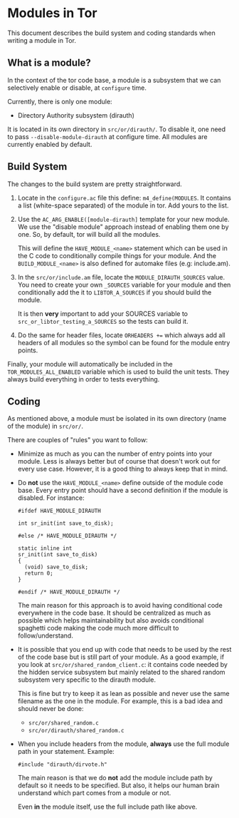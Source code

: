 # Modules in Tor #

This document describes the build system and coding standards when writing a
module in Tor.

## What is a module? ##

In the context of the tor code base, a module is a subsystem that we can
selectively enable or disable, at `configure` time.

Currently, there is only one module:

  - Directory Authority subsystem (dirauth)

It is located in its own directory in `src/or/dirauth/`. To disable it, one
need to pass `--disable-module-dirauth` at configure time. All modules are
currently enabled by default.

## Build System ##

The changes to the build system are pretty straightforward.

1. Locate in the `configure.ac` file this define: `m4_define(MODULES`. It
   contains a list (white-space separated) of the module in tor. Add yours to
   the list.

2. Use the `AC_ARG_ENABLE([module-dirauth]` template for your new module. We
   use the "disable module" approach instead of enabling them one by one. So,
   by default, tor will build all the modules.

   This will define the `HAVE_MODULE_<name>` statement which can be used in
   the C code to conditionally compile things for your module. And the
   `BUILD_MODULE_<name>` is also defined for automake files (e.g: include.am).

3. In the `src/or/include.am` file, locate the `MODULE_DIRAUTH_SOURCES` value.
   You need to create your own `_SOURCES` variable for your module and then
   conditionally add the it to `LIBTOR_A_SOURCES` if you should build the
   module.

   It is then **very** important to add your SOURCES variable to
   `src_or_libtor_testing_a_SOURCES` so the tests can build it.

4. Do the same for header files, locate `ORHEADERS +=` which always add all
   headers of all modules so the symbol can be found for the module entry
   points.

Finally, your module will automatically be included in the
`TOR_MODULES_ALL_ENABLED` variable which is used to build the unit tests. They
always build everything in order to tests everything.

## Coding ##

As mentioned above, a module must be isolated in its own directory (name of
the module) in `src/or/`.

There are couples of "rules" you want to follow:

* Minimize as much as you can the number of entry points into your module.
  Less is always better but of course that doesn't work out for every use
  case. However, it is a good thing to always keep that in mind.

* Do **not** use the `HAVE_MODULE_<name>` define outside of the module code
  base. Every entry point should have a second definition if the module is
  disabled. For instance:

  ```
  #ifdef HAVE_MODULE_DIRAUTH

  int sr_init(int save_to_disk);

  #else /* HAVE_MODULE_DIRAUTH */

  static inline int
  sr_init(int save_to_disk)
  {
    (void) save_to_disk;
    return 0;
  }

  #endif /* HAVE_MODULE_DIRAUTH */

  ```

  The main reason for this approach is to avoid having conditional code
  everywhere in the code base. It should be centralized as much as possible
  which helps maintainability but also avoids conditional spaghetti code
  making the code much more difficult to follow/understand.

* It is possible that you end up with code that needs to be used by the rest
  of the code base but is still part of your module. As a good example, if you
  look at `src/or/shared_random_client.c`: it contains code needed by the hidden
  service subsystem but mainly related to the shared random subsystem very
  specific to the dirauth module.

  This is fine but try to keep it as lean as possible and never use the same
  filename as the one in the module. For example, this is a bad idea and
  should never be done:

    - `src/or/shared_random.c`
    - `src/or/dirauth/shared_random.c`

* When you include headers from the module, **always** use the full module
  path in your statement. Example:

  `#include "dirauth/dirvote.h"`

  The main reason is that we do **not** add the module include path by default
  so it needs to be specified. But also, it helps our human brain understand
  which part comes from a module or not.

  Even **in** the module itself, use the full include path like above.
